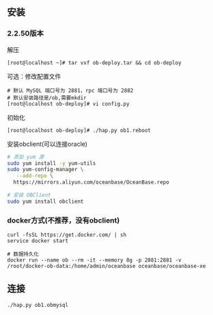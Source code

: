 ## 安装

### 2.2.50版本

解压

```
[root@localhost ~]# tar vxf ob-deploy.tar && cd ob-deploy
```

可选：修改配置文件

```
# 默认 MySQL 端口号为 2881，rpc 端口号为 2882
# 默认安装路径是/ob,需要mkdir
[root@localhost ob-deploy]# vi config.py
```

初始化

```
[root@localhost ob-deploy]# ./hap.py ob1.reboot
```

安装obclient(可以连接oracle)

```bash
# 添加 yum 源
sudo yum install -y yum-utils
sudo yum-config-manager \
   --add-repo \
  https://mirrors.aliyun.com/oceanbase/OceanBase.repo
   
# 安装 OBClient
sudo yum install obclient
```

### docker方式(不推荐，没有obclient)

```
curl -fsSL https://get.docker.com/ | sh
service docker start

# 数据持久化
docker run --name ob --rm -it --memory 8g -p 2881:2881 -v /root/docker-ob-data:/home/admin/oceanbase oceanbase/oceanbase-xe
```

## 连接

```
./hap.py ob1.obmysql
```


